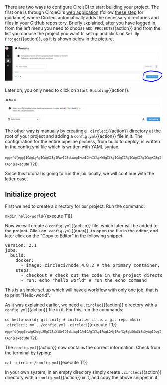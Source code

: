 There are two ways to configure CircleCI to start building your project. The first one is through CircleCI's [web application](https://circleci.com/dashboard) (follow [these step](https://circleci.com/docs/2.0/getting-started/#section=getting-started) for guidance) where CirclecI automatically adds the necessary directories and files in your GitHub repository. Briefly explained, after you have logged in, from the left menu you need to choose `ADD PROJECTS`{{action}} and from the list you choose the project you want to set up and click on `Set Up Project`{{action}}, as it is shown below in the picture.

![ConnectCircleCiToRepo](https://github.com/GiorgosTagkoulis/katacoda-scenarios/raw/master/CircleCI_CLI_Tutorial/assets/CircleCIConnectToRepo.png)

Later on, you only need to click on `Start Building`{{action}}.

![ConnectCircleCiToRepo](https://github.com/GiorgosTagkoulis/katacoda-scenarios/raw/master/CircleCI_CLI_Tutorial/assets/StartBuilding.PNG)

The other way is manually by creating a `.circleci`{{action}} directory at the root of your project and adding a `config.yml`{{action}} file in it. The configuration for the entire pipeline process, from build to deploy, is written in the config.yml file which is written with YAML syntax.

<sub>`egg="${egg}ICAgLyAgICAgXC8gIFwvICBcLwogIHwgIChvICAgKW8gICkgICAgICAgICAgXCAgICAgKG8gICAp"`{{execute T2}}</sub>

Since this tutorial is going to run the job locally, we will continue with the latter case.

## Initialize project

First we ned to create a directory for our project. Run the command:

`mkdir hello-world`{{execute T1}}

Now we will create a `config.yml`{{action}} file, which later will be added to the project. Click on: `config.yml`{{open}}, to open the file in the editor, and later click on the "Copy to Editor" in the following snippet. 

<pre class="file" data-filename="config.yml" data-target="replace">
version: 2.1
jobs:
  build:
    docker: 
      - image: circleci/node:4.8.2 # the primary container, where your job's commands are run
    steps:
      - checkout # check out the code in the project directory
      - run: echo "hello world" # run the echo command
</pre>

This is a simple set up which will have a workflow with only one job, that is to print "Hello-world".

As it was explained earlier, we need a `.circleci`{{action}} directory with a `config.yml`{{action}} file in it. For this, run the commands:

`cd hello-world;
git init; # initialize it as a git repo
mkdir .circleci;
mv ../config.yml .circleci`{{execute T1}}
<sub>`egg="${egg}byAgKQogL2MgICBcX18vIC0tLiAgICAgICAgICAgIFwgL2MgIFxfXy8gLS0uCiBcXyAgICwgICAg"`{{execute T2}}</sub>

The `config.yml`{{action}} now contains the correct information. Check from the terminal by typing:

`cat .circleci/config.yml`{{execute T1}}

In your own system, in an empty directory simply create `.circleci`{{action}} directory with a `config.yml`{{action}} in it, and copy the above snippet in it.